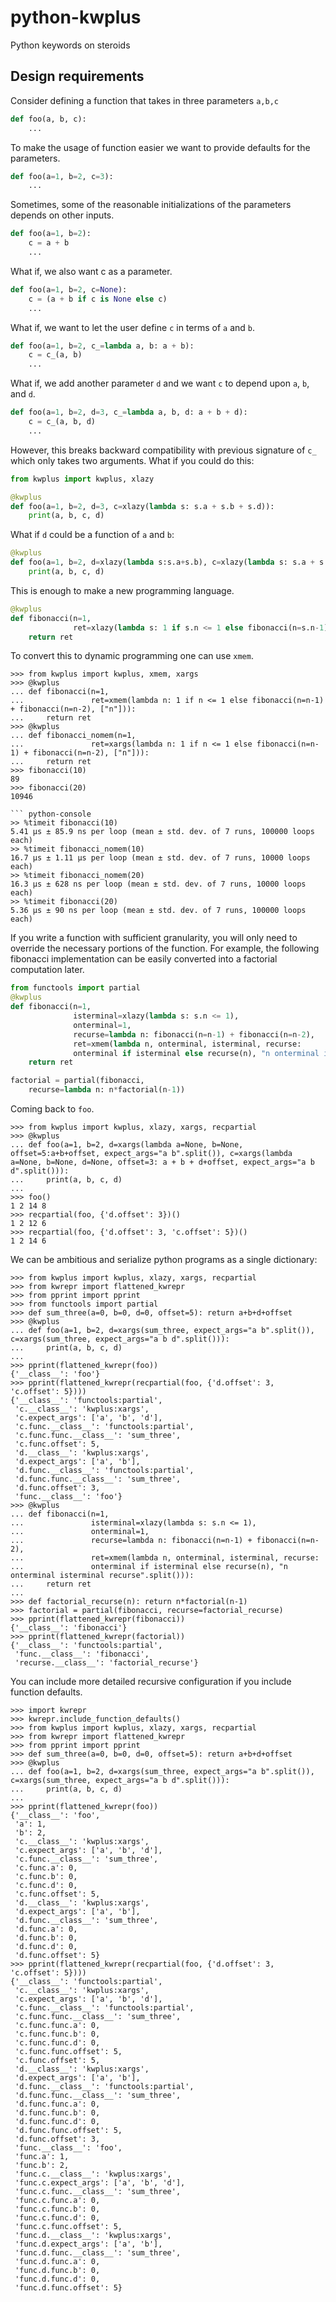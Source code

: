 # python-kwplus
Python keywords on steroids

## Design requirements

Consider defining a function that takes in three parameters `a,b,c`
``` python
def foo(a, b, c):
    ...
```

To make the usage of function easier we want to provide defaults for the parameters.

``` python
def foo(a=1, b=2, c=3):
    ...
```

Sometimes, some of the reasonable initializations of the parameters depends on other inputs.

``` python
def foo(a=1, b=2):
    c = a + b
    ...
```

What if, we also want c as a parameter.

``` python
def foo(a=1, b=2, c=None):
    c = (a + b if c is None else c)
    ...
```

What if, we want to let the user define `c` in terms of `a` and `b`.


``` python
def foo(a=1, b=2, c_=lambda a, b: a + b):
    c = c_(a, b)
    ...
```

What if, we add another parameter `d` and we want `c` to depend upon `a`, `b`, and `d`.

``` python
def foo(a=1, b=2, d=3, c_=lambda a, b, d: a + b + d):
    c = c_(a, b, d)
    ...
```

However, this breaks backward compatibility with previous signature of `c_`
which only takes two arguments. What if you could do this:

``` python
from kwplus import kwplus, xlazy

@kwplus
def foo(a=1, b=2, d=3, c=xlazy(lambda s: s.a + s.b + s.d)):
    print(a, b, c, d)
```

What if `d` could be a function of `a` and `b`:

``` python
@kwplus
def foo(a=1, b=2, d=xlazy(lambda s:s.a+s.b), c=xlazy(lambda s: s.a + s.b + s.d)):
    print(a, b, c, d)
```

This is enough to make a new programming language.

``` python
@kwplus
def fibonacci(n=1, 
              ret=xlazy(lambda s: 1 if s.n <= 1 else fibonacci(n=s.n-1) + fibonacci(n=s.n-2))):
    return ret
```

To convert this to dynamic programming one can use `xmem`.

``` python-console
>>> from kwplus import kwplus, xmem, xargs
>>> @kwplus
... def fibonacci(n=1, 
...               ret=xmem(lambda n: 1 if n <= 1 else fibonacci(n=n-1) + fibonacci(n=n-2), ["n"])):
...     return ret
>>> @kwplus
... def fibonacci_nomem(n=1, 
...               ret=xargs(lambda n: 1 if n <= 1 else fibonacci(n=n-1) + fibonacci(n=n-2), ["n"])):
...     return ret
>>> fibonacci(10)
89
>>> fibonacci(20)
10946

``` python-console
>> %timeit fibonacci(10)
5.41 µs ± 85.9 ns per loop (mean ± std. dev. of 7 runs, 100000 loops each)
>> %timeit fibonacci_nomem(10)
16.7 µs ± 1.11 µs per loop (mean ± std. dev. of 7 runs, 10000 loops each)
>> %timeit fibonacci_nomem(20)
16.3 µs ± 628 ns per loop (mean ± std. dev. of 7 runs, 10000 loops each)
>> %timeit fibonacci(20)
5.36 µs ± 90 ns per loop (mean ± std. dev. of 7 runs, 100000 loops each)
```

If you write a function with sufficient granularity, you will only need to
override the necessary portions of the function. For example, the following
fibonacci implementation can be easily converted into a factorial computation
later.

``` python
from functools import partial
@kwplus
def fibonacci(n=1, 
              isterminal=xlazy(lambda s: s.n <= 1),
              onterminal=1,
              recurse=lambda n: fibonacci(n=n-1) + fibonacci(n=n-2),
              ret=xmem(lambda n, onterminal, isterminal, recurse: 
              onterminal if isterminal else recurse(n), "n onterminal isterminal recurse".split())):
    return ret

factorial = partial(fibonacci,
    recurse=lambda n: n*factorial(n-1))

```


Coming back to `foo`.

``` python-console
>>> from kwplus import kwplus, xlazy, xargs, recpartial
>>> @kwplus
... def foo(a=1, b=2, d=xargs(lambda a=None, b=None, offset=5:a+b+offset, expect_args="a b".split()), c=xargs(lambda a=None, b=None, d=None, offset=3: a + b + d+offset, expect_args="a b d".split())):
...     print(a, b, c, d)
...
>>> foo()
1 2 14 8
>>> recpartial(foo, {'d.offset': 3})()
1 2 12 6
>>> recpartial(foo, {'d.offset': 3, 'c.offset': 5})()
1 2 14 6

```

We can be ambitious and serialize python programs as a single dictionary:

``` python-console
>>> from kwplus import kwplus, xlazy, xargs, recpartial
>>> from kwrepr import flattened_kwrepr
>>> from pprint import pprint
>>> from functools import partial
>>> def sum_three(a=0, b=0, d=0, offset=5): return a+b+d+offset
>>> @kwplus
... def foo(a=1, b=2, d=xargs(sum_three, expect_args="a b".split()), c=xargs(sum_three, expect_args="a b d".split())):
...     print(a, b, c, d)
...
>>> pprint(flattened_kwrepr(foo))
{'__class__': 'foo'}
>>> pprint(flattened_kwrepr(recpartial(foo, {'d.offset': 3, 'c.offset': 5})))
{'__class__': 'functools:partial',
 'c.__class__': 'kwplus:xargs',
 'c.expect_args': ['a', 'b', 'd'],
 'c.func.__class__': 'functools:partial',
 'c.func.func.__class__': 'sum_three',
 'c.func.offset': 5,
 'd.__class__': 'kwplus:xargs',
 'd.expect_args': ['a', 'b'],
 'd.func.__class__': 'functools:partial',
 'd.func.func.__class__': 'sum_three',
 'd.func.offset': 3,
 'func.__class__': 'foo'}
>>> @kwplus
... def fibonacci(n=1, 
...               isterminal=xlazy(lambda s: s.n <= 1),
...               onterminal=1,
...               recurse=lambda n: fibonacci(n=n-1) + fibonacci(n=n-2),
...               ret=xmem(lambda n, onterminal, isterminal, recurse: 
...               onterminal if isterminal else recurse(n), "n onterminal isterminal recurse".split())):
...     return ret
... 
>>> def factorial_recurse(n): return n*factorial(n-1)
>>> factorial = partial(fibonacci, recurse=factorial_recurse)
>>> pprint(flattened_kwrepr(fibonacci))
{'__class__': 'fibonacci'}
>>> pprint(flattened_kwrepr(factorial))
{'__class__': 'functools:partial',
 'func.__class__': 'fibonacci',
 'recurse.__class__': 'factorial_recurse'}

```

You can include more detailed recursive configuration if you include function defaults.

``` python-console
>>> import kwrepr
>>> kwrepr.include_function_defaults()
>>> from kwplus import kwplus, xlazy, xargs, recpartial
>>> from kwrepr import flattened_kwrepr
>>> from pprint import pprint
>>> def sum_three(a=0, b=0, d=0, offset=5): return a+b+d+offset
>>> @kwplus
... def foo(a=1, b=2, d=xargs(sum_three, expect_args="a b".split()), c=xargs(sum_three, expect_args="a b d".split())):
...     print(a, b, c, d)
...
>>> pprint(flattened_kwrepr(foo))
{'__class__': 'foo',
 'a': 1,
 'b': 2,
 'c.__class__': 'kwplus:xargs',
 'c.expect_args': ['a', 'b', 'd'],
 'c.func.__class__': 'sum_three',
 'c.func.a': 0,
 'c.func.b': 0,
 'c.func.d': 0,
 'c.func.offset': 5,
 'd.__class__': 'kwplus:xargs',
 'd.expect_args': ['a', 'b'],
 'd.func.__class__': 'sum_three',
 'd.func.a': 0,
 'd.func.b': 0,
 'd.func.d': 0,
 'd.func.offset': 5}
>>> pprint(flattened_kwrepr(recpartial(foo, {'d.offset': 3, 'c.offset': 5})))
{'__class__': 'functools:partial',
 'c.__class__': 'kwplus:xargs',
 'c.expect_args': ['a', 'b', 'd'],
 'c.func.__class__': 'functools:partial',
 'c.func.func.__class__': 'sum_three',
 'c.func.func.a': 0,
 'c.func.func.b': 0,
 'c.func.func.d': 0,
 'c.func.func.offset': 5,
 'c.func.offset': 5,
 'd.__class__': 'kwplus:xargs',
 'd.expect_args': ['a', 'b'],
 'd.func.__class__': 'functools:partial',
 'd.func.func.__class__': 'sum_three',
 'd.func.func.a': 0,
 'd.func.func.b': 0,
 'd.func.func.d': 0,
 'd.func.func.offset': 5,
 'd.func.offset': 3,
 'func.__class__': 'foo',
 'func.a': 1,
 'func.b': 2,
 'func.c.__class__': 'kwplus:xargs',
 'func.c.expect_args': ['a', 'b', 'd'],
 'func.c.func.__class__': 'sum_three',
 'func.c.func.a': 0,
 'func.c.func.b': 0,
 'func.c.func.d': 0,
 'func.c.func.offset': 5,
 'func.d.__class__': 'kwplus:xargs',
 'func.d.expect_args': ['a', 'b'],
 'func.d.func.__class__': 'sum_three',
 'func.d.func.a': 0,
 'func.d.func.b': 0,
 'func.d.func.d': 0,
 'func.d.func.offset': 5}

```
